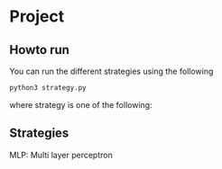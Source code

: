 # Project

## Howto run

You can run the different strategies using the following

```sh
python3 strategy.py
```

where strategy is one of the following:

## Strategies

MLP:
    Multi layer perceptron